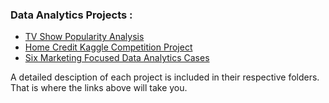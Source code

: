 ### Data Analytics Projects :

- [TV Show Popularity Analysis](https://github.com/asdelis/asdelis.github.io/tree/main/data_analytics_projects/tv_popularity_analysis)
- [Home Credit Kaggle Competition Project](https://github.com/asdelis/asdelis.github.io/tree/main/data_analytics_projects/home_credit_kaggle_competition)
- [Six Marketing Focused Data Analytics Cases](https://github.com/asdelis/asdelis.github.io/tree/main/data_analytics_projects/marketing_analytics_cases)

A detailed desciption of each project is included in their respective folders. That is where the links above will take you.

